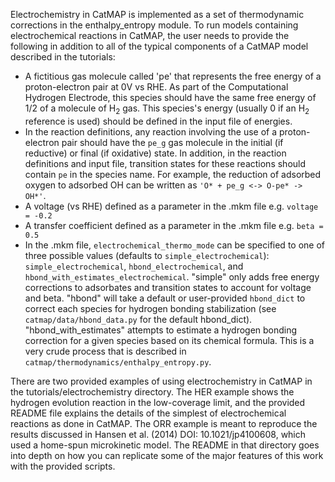 Electrochemistry in CatMAP is implemented as a set of thermodynamic corrections in the enthalpy_entropy module.  To run models containing electrochemical reactions in CatMAP, the user needs to provide the following in addition to all of the typical components of a CatMAP model described in the tutorials:

* A fictitious gas molecule called 'pe' that represents the free energy of a proton-electron pair at 0V vs RHE.  As part of the Computational Hydrogen Electrode, this species should have the same free energy of 1/2 of a molecule of H<sub>2</sub> gas.  This species's energy (usually 0 if an H<sub>2</sub> reference is used) should be defined in the input file of energies.
* In the reaction definitions, any reaction involving the use of a proton-electron pair should have the `pe_g` gas molecule in the initial (if reductive) or final (if oxidative) state.  In addition, in the reaction definitions and input file, transition states for these reactions should contain `pe` in the species name.  For example, the reduction of adsorbed oxygen to adsorbed OH can be written as `'O* + pe_g <-> O-pe* -> OH*'`.
* A voltage (vs RHE) defined as a parameter in the .mkm file  e.g. `voltage = -0.2`
* A transfer coefficient defined as a parameter in the .mkm file  e.g. `beta = 0.5`
* In the .mkm file, `electrochemical_thermo_mode` can be specified to one of three possible values (defaults to `simple_electrochemical`):  `simple_electrochemical`, `hbond_electrochemical`, and `hbond_with_estimates_electrochemical`.  "simple" only adds free energy corrections to adsorbates and transition states to account for voltage and beta.  "hbond" will take a default or user-provided `hbond_dict` to correct each species for hydrogen bonding stabilization (see `catmap/data/hbond_data.py` for the default hbond_dict).  "hbond_with_estimates" attempts to estimate a hydrogen bonding correction for a given species based on its chemical formula.  This is a very crude process that is described in `catmap/thermodynamics/enthalpy_entropy.py`.

There are two provided examples of using electrochemistry in CatMAP in the tutorials/electrochemistry directory.  The HER example shows the hydrogen evolution reaction in the low-coverage limit, and the provided README file explains the details of the simplest of electrochemical reactions as done in CatMAP.  The ORR example is meant to reproduce the results discussed in Hansen et al. (2014) DOI: 10.1021/jp4100608, which used a home-spun microkinetic model.  The README in that directory goes into depth on how you can replicate some of the major features of this work with the provided scripts.